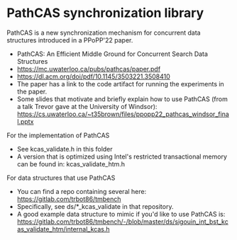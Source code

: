 # PathCAS synchronization library

PathCAS is a new synchronization mechanism for concurrent data structures introduced in a PPoPP'22 paper.
- PathCAS: An Efficient Middle Ground for Concurrent Search Data Structures
- https://mc.uwaterloo.ca/pubs/pathcas/paper.pdf
- https://dl.acm.org/doi/pdf/10.1145/3503221.3508410
- The paper has a link to the code artifact for running the experiments in the paper.
- Some slides that motivate and briefly explain how to use PathCAS (from a talk Trevor gave at the University of Windsor):
  https://cs.uwaterloo.ca/~t35brown/files/ppopp22_pathcas_windsor_final.pptx

For the implementation of PathCAS
- See kcas_validate.h in this folder
- A version that is optimized using Intel's restricted transactional memory can be found in: kcas_validate_htm.h

For data structures that use PathCAS
- You can find a repo containing several here:
  https://gitlab.com/trbot86/tmbench
- Specifically, see ds/*_kcas_validate in that repository.
- A good example data structure to mimic if you'd like to use PathCAS is:
  https://gitlab.com/trbot86/tmbench/-/blob/master/ds/sigouin_int_bst_kcas_validate_htm/internal_kcas.h


